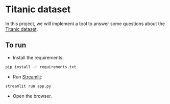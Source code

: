 # Titanic dataset

In this project, we will implement a tool to answer some questions about the [Titanic dataset](https://raw.githubusercontent.com/datasciencedojo/datasets/master/titanic.csv).

## To run

- Install the requirements:

```bash
pip install -r requirements.txt
```

- Run [Streamlit](https://streamlit.io/):

```bash
streamlit run app.py
```

- Open the browser.
